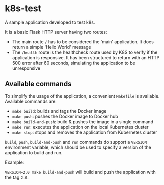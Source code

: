 # k8s-test

A sample application developed to test k8s.

It is a basic Flask HTTP server having two routes:

- The main route `/` has to be considered the 'main' application. It does return a simple 'Hello World' message
- The `/health` route is the healthcheck route used by K8S to verify if the application is responsive. It has been structured to return with an HTTP 500 error after 60 seconds, simulating the application to be unresponsive

## Available commands

To simplify the usage of the application, a convenient `Makefile` is available.
Available commands are:

- `make build`: builds and tags the Docker image
- `make push`: pushes the Docker image to Docker hub
- `make build-and-push`: build & pushes the image in a single command
- `make run`: executes the application on the local Kubernetes cluster
- `make stop`: stops and removes the application from Kubernetes cluster

`build`, `push`, `build-and-push` and `run` commands do support a `VERSION` environment variable, which should be used to specify a version of the application to build and run.

Example:

`VERSION=2.0 make build-and-push` will build and push the application with the tag `2.0`.
